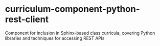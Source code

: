 curriculum-component-python-rest-client
=======================================

Component for inclusion in Sphinx-based class curricula, covering Python libraries and techniques for accessing REST APIs